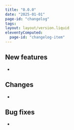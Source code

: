 ```yaml
---
title: "0.0.0"
date: "2025-01-01"
page-id: "changelog"
tags: 
layout: layout/version.liquid
eleventyComputed:
  page-id: "changelog-item"
---
```

## New features
- 

## Changes
- 

## Bug fixes
- 